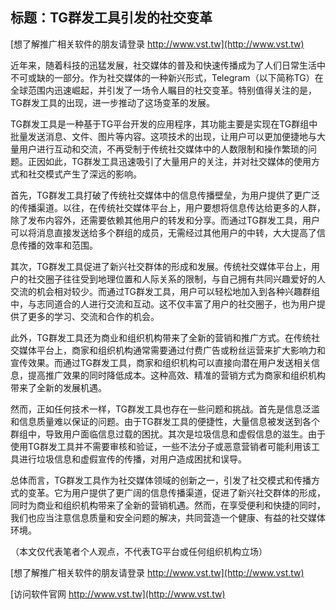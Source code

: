 ## **标题：TG群发工具引发的社交变革**

[想了解推广相关软件的朋友请登录 http://www.vst.tw](http://www.vst.tw)

近年来，随着科技的迅猛发展，社交媒体的普及和快速传播成为了人们日常生活中不可或缺的一部分。作为社交媒体的一种新兴形式，Telegram（以下简称TG）在全球范围内迅速崛起，并引发了一场令人瞩目的社交变革。特别值得关注的是，TG群发工具的出现，进一步推动了这场变革的发展。

TG群发工具是一种基于TG平台开发的应用程序，其功能主要是实现在TG群组中批量发送消息、文件、图片等内容。这项技术的出现，让用户可以更加便捷地与大量用户进行互动和交流，不再受制于传统社交媒体中的人数限制和操作繁琐的问题。正因如此，TG群发工具迅速吸引了大量用户的关注，并对社交媒体的使用方式和社交模式产生了深远的影响。

首先，TG群发工具打破了传统社交媒体中的信息传播壁垒，为用户提供了更广泛的传播渠道。以往，在传统社交媒体平台上，用户要想将信息传达给更多的人群，除了发布内容外，还需要依赖其他用户的转发和分享。而通过TG群发工具，用户可以将消息直接发送给多个群组的成员，无需经过其他用户的中转，大大提高了信息传播的效率和范围。

其次，TG群发工具促进了新兴社交群体的形成和发展。传统社交媒体平台上，用户的社交圈子往往受到地理位置和人际关系的限制，与自己拥有共同兴趣爱好的人交流的机会相对较少。而通过TG群发工具，用户可以轻松地加入到各种兴趣群组中，与志同道合的人进行交流和互动。这不仅丰富了用户的社交圈子，也为用户提供了更多的学习、交流和合作的机会。

此外，TG群发工具还为商业和组织机构带来了全新的营销和推广方式。在传统社交媒体平台上，商家和组织机构通常需要通过付费广告或粉丝运营来扩大影响力和宣传效果。而通过TG群发工具，商家和组织机构可以直接向潜在用户发送相关信息，提高推广效果的同时降低成本。这种高效、精准的营销方式为商家和组织机构带来了全新的发展机遇。

然而，正如任何技术一样，TG群发工具也存在一些问题和挑战。首先是信息泛滥和信息质量难以保证的问题。由于TG群发工具的便捷性，大量信息被发送到各个群组中，导致用户面临信息过载的困扰。其次是垃圾信息和虚假信息的滋生。由于使用TG群发工具并不需要审核和验证，一些不法分子或恶意营销者可能利用该工具进行垃圾信息和虚假宣传的传播，对用户造成困扰和误导。

总体而言，TG群发工具作为社交媒体领域的创新之一，引发了社交模式和传播方式的变革。它为用户提供了更广阔的信息传播渠道，促进了新兴社交群体的形成，同时为商业和组织机构带来了全新的营销机遇。然而，在享受便利和快捷的同时，我们也应当注意信息质量和安全问题的解决，共同营造一个健康、有益的社交媒体环境。

（本文仅代表笔者个人观点，不代表TG平台或任何组织机构立场）

[想了解推广相关软件的朋友请登录 http://www.vst.tw](http://www.vst.tw)


[访问软件官网 http://www.vst.tw](http://www.vst.tw)
